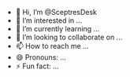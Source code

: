 - 👋 Hi, I’m @SceptresDesk
- 👀 I’m interested in ...
- 🌱 I’m currently learning ...
- 💞️ I’m looking to collaborate on ...
- 📫 How to reach me ...
- 😄 Pronouns: ...
- ⚡ Fun fact: ...

<!---
SceptresDesk/SceptresDesk is a ✨ special ✨ repository because its `README.md` (this file) appears on your GitHub profile.
You can click the Preview link to take a look at your changes.
--->
